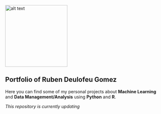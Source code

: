 <img src="https://www.publicdomainpictures.net/pictures/100000/velka/tree-1409159715eln.jpg" alt="alt text" width="200">

## Portfolio of Ruben Deulofeu Gomez 

Here you can find some of my personal projects about **Machine Learning** and **Data Management/Analysis** using **Python** and **R**.

*This repository is currently updating*
